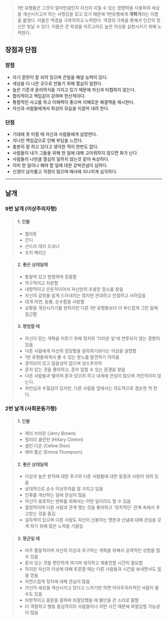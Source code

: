 > 1번 유형들은 그것이 얼마만큼인지 자신이 미칠 수 있는 영향력을 사용하여 세상을 개선시키고자 하는 사명감을 갖고 있기 때문에 1번유형에게 **개혁가**라는 이름을 붙였다. 
> 이들은 역경을 극복하려고 노력한다. 역경의 극복을 통해서 인간의 정신은 빛날 수 있다. 이들은 큰 희생을 치르고라도 높은 이상을 실현시키기 위해 노력한다.

## 장점과 단점

### 장점

- 자기 훈련이 잘 되어 있으며 큰일을 해낼 능력이 있다.
- 세상을 더 나은 곳으로 만들기 위해 열심히 일한다.
- 높은 기준과 윤리의식을 가지고 있기 때문에 자신과 타협하지 않는다.
- 합리적이고 책임감이 강하며 헌신적이다.
- 통합적인 사고를 하고 이해력이 좋으며 지혜로운 해결책을 제시한다.
- 자신과 사람들에게서 최상의 모습을 이끌어 내려 한다.



### 단점

- 기대에 못 미칠 때 자신과 사람들에게 실망한다.
- 지나친 책임감으로 인해 부담을 느낀다.
- 충분히 잘 하고 있다고 생각한 적이 한번도 없다.
- 사람들이 내가 그들을 위해 한 일에 대해 고마워하지 않으면 화가 난다.
- 사람들이 나만큼 열심히 일하지 않는것 같아 속상하다.
- 이미 한 일이나 해야 할 일에 대한 강박관념이 심하다.
- 신경이 날카롭고 걱정이 많으며 매사에 지나치게 심각하다.


--- 
                  
## 날개

### 9번 날개 (이상주의자형)

> #### 1. 인물
>
> - 플라톤
> - 간디
> - 산드라 데이 오코너
> - 조지 해리슨



> #### 2. 좋은 상태일때
>
> - 통찰력 있고 현명하며 정중함
> - 학구적이고 차분함
> - 내향적이고 은둔적이어서 자신만의 조용한 장소를 찾음
> - 자신의 감정을 쉽게 드러내지는 않지만 관대하고 친절하고 사려깊음
> - 대개 자연, 동물, 순수함을 사랑함
> - 상황을 개선시키기를 원하지만 다른 1번 유형들보다 더 부드럽게 그런 일에 접근함



> #### 3. 평범할 때
>
> - 자신이 믿는 개혁을 이루기 위해 정치와 '더러운 일'에 연루되지 않는 경향이 있음
> - 다른 사람에게 자신의 정당함을 설득하기보다는 이상을 설명함
> - 1번 유형들에게서 볼 수 있는 분노를 발견하기 어려움
> - 경직되어 있고 참을성이 없으며 냉소주의적
> - 혼자 있는 것을 좋아하고, 혼자 일할 수 있는 환경을 찾음
> - 다른 사람들과 떨어져 혼자 있으려 하고 내세에 관심이 많으며 개인적이지 않는다.
> - 자만심과 우월감이 있지만, 다른 사람들 앞에서는 의도적으로 겸손한 척 한다,


### 2번 날개 (사회운동가형)

> #### 1. 인물
>
> - 제리 브라운 (Jerry Brown)
> - 힐러리 클린턴 (Hillary Clinton)
> - 셀린 디온 (Celine Dion)
> - 에마 톰슨 (Emma Thompson)



> #### 2. 좋은 상태일때
>
> - 이상과 높은 원칙에 대한 추구와 다른 사람들에 대한 동정과 사랑이 섞여 있음
> - 상대적으로 순수 이상주의를 덜 가지고 있음
> - 인류를 개선하는 일에 관심이 많음
> - 자신이 옹호하는 변화를 위해서는 어떤 일이라도 할 수 있음
> - 열정적이며 다른 사람과 관계 맺는 것을 좋아하고 '정치적인' 관계 속에서 주고받는 것을 즐김
> - 설득력이 있으며 다른 사람도 자신이 신봉하는 명분과 신념에 대해 관심을 갖게 하기 위해 많은 노력을 기울임


> #### 3. 평균일 때
>
> - 아주 활동적이며 자신의 이상과 추구하는 개혁을 위해서 공격적인 성향을 띨 수 있음
> - 혼자 있는 것을 편안하게 여기며 생각하고 재충전할 시간이 필요함
> - 하지만 자신의 이상에 대해 토론할 때는 다른 사람들과 시간을 보내면서도 힘을 얻음
> - 자연스럽게 정치에 대해 관심이 많음
> - 자신이 세상을 개선시키고 있다고 느끼기만 하면 이타주의자적인 사람이 될 수도 있음
> - 비판적이고 흥분을 잘하며 좌절당했을 때 불만을 큰 소리로 말함
> - 더 격렬하고 행동 중심적이라 사람들이나 어떤 사건 때문에 좌절당할 가능성이 많음